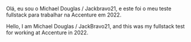 Olá, eu sou o Michael Douglas / Jackbravo21, e este foi o meu teste fullstack para trabalhar na Accenture em 2022.

Hello, I am Michael Douglas / JackBravo21, and this was my fullstack test for working at Accenture in 2022.
